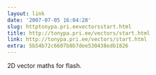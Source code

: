 ```yaml
---
layout: link
date: '2007-07-05 16:04:28'
slug: httptonypa.pri.eevectorsstart.html
title: http://tonypa.pri.ee/vectors/start.html
link: http://tonypa.pri.ee/vectors/start.html
extra: 5b54b72c6607b8b7dee530438edb1826
---
```


2D vector maths for flash.